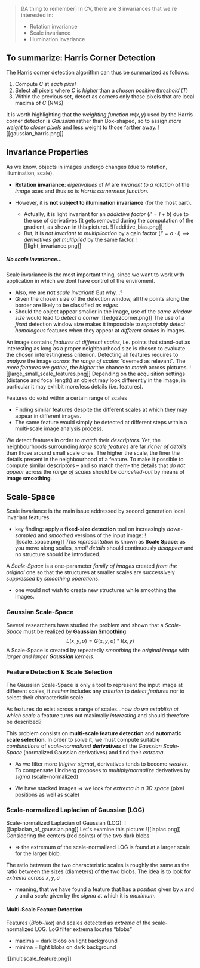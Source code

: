 
>[!A thing to remember]
In CV, there are 3 invariances that we're interested in:
>- Rotation invariance
>- Scale invariance
>- Illumination invariance

## To summarize: Harris Corner Detection
The Harris corner detection algorithm can thus be summarized as follows: 
1. Compute $C$ at _each pixel_ 
2. Select all pixels where $C$ is _higher_ than a _chosen positive threshold_ ($T$) 
3. Within the previous set, detect as corners only those pixels that are local maxima of $C$ (NMS)

It is worth highlighting that the _weighting function_ $w(x,y)$ used by the Harris corner detector is _Gaussian_ rather than Box-shaped, so to assign _more weight_ to _closer pixels_ and less weight to those farther away.
![[gaussian_harris.png]]


## Invariance Properties
As we know, objects in images undergo changes (due to rotation, illumination, scale).
- __Rotation invariance__: _eigenvalues_ of $M$ are _invariant to a rotation_ of the _image_ axes and thus so is _Harris cornerness function_.

- However, it is __not subject to illumination invariance__ (for the most part). 
	- Actually, it is light invariant for an _addictive factor_  ($I’ = I + b$) due to the use of derivatives (it gets removed during the computation of the gradient, as shown in this picture).
	![[additive_bias.png]]
	- But, it is _not invariant_ to _multiplication_ by a gain factor ($I’ = a \cdot I$) ==> _derivatives get multiplied_ by the same factor.
![[light_invariance.png]]

##### No scale invariance...
Scale invariance is the most important thing, since we want to work with application in which we dont have control of the enviroment. 

- Also, we are __not__ _scale invariant_! But why...?
- Given the chosen size of the detection window, all the points along the border are likely to be classified _as edges_ 
- Should the object appear smaller in the image, use of the _same window size_ would lead to _detect a corner_ 
![[edge2corner.png]]
The use of a _fixed_ detection window size makes it impossible to _repeatably detect homologous_ features when they appear at _different scales_ in images.

An image contains _features at different scales_, i.e. points that stand-out as interesting as long as a proper neighbourhood size is chosen to evaluate the chosen interestingness criterion.
Detecting all features requires to _analyze_ the image _across the range of scales_ “deemed as relevant”.
The _more features we gather_, the _higher_ the chance to _match_ across pictures.
![[large_small_scale_features.png]]
Depending on the acquisition settings (distance and focal length) an object may look differently in the image, in particular it may exhibit more/less details (i.e. features).

Features do exist within a certain range of scales 
- Finding similar features despite the different scales at which they may appear in different images. 
- The same feature would simply be detected at different steps within a multi-scale image analysis process.

We detect features in order to _match_ their _descriptors_.
Yet, the neighbourhoods surrounding _large scale features_ are far _richer of details_ than those around small scale ones. The higher the scale, the finer the details present in the neighbourhood of a feature. 
To make it possible to compute similar descriptors – and so match them- the details that _do not appear_ across the _range of scales_ should be _cancelled-out_ by means of __image smoothing__.

## Scale-Space
Scale invariance is the main issue addressed by second generation local invariant features.
- key finding: apply a __fixed-size detection__ tool on increasingly _down-sampled_ and _smoothed_ versions of the input image:
![[scale_space.png]]
_This representation_ is known as __Scale Space__: as you move along scales, _small details_ should continuously _disappear_ and no structure should be introduced.

A _Scale-Space_ is a one-parameter _family of images_ created _from the original_ one so that the structures at smaller scales are successively _suppressed_ by _smoothing operations_.
- one would not wish to create new structures while smoothing the images.

### Gaussian Scale-Space
Several researchers have studied the problem and shown that a _Scale-Space_ must be realized by __Gaussian Smoothing__
$$
L(x, y, \sigma) = G(x,y,\sigma) * I(x,y)
$$
A Scale-Space is created by repeatedly _smoothing_ the _original image_ with _larger and larger __Gaussian__ kernels_.

### Feature Detection & Scale Selection
The Gaussian Scale-Space is only a tool to represent the input image at different scales, it _neither_ includes any _criterion_ to _detect features_ nor to select their characteristic scale.

As features do exist across a range of scales…how _do we establish at which scale_ a feature turns out maximally _interesting_ and should therefore be described? 

This problem consists on __multi-scale feature detection__ and __automatic scale selection__.
In order to solve it, we must compute suitable _combinations_ of _scale-normalized __derivatives___ of the _Gaussian Scale-Space_ (normalized Gaussian derivatives) and find their _extrema_.

- As we filter more (_higher sigma_), derivatives tends to become _weaker_. To compensate Lindberg proposes to _multiply/normalize_ derivatives by _sigma_ (scale-normalized) 

- We have stacked images => we look for _extrema in a 3D space_ (pixel positions as well as scale)

### Scale-normalized Laplacian of Gaussian (LOG)
Scale-normalized Laplacian of Gaussian (LOG):
![[laplacian_of_gaussian.png]]
Let's examine this picture:
![[laplac.png]]
Considering the centers (red points) of the two dark blobs 
- => the extremum of the scale-normalized LOG is found at a larger scale for the larger blob. 

The ratio between the two characteristic scales is roughly the same as the ratio between the sizes (diameters) of the two blobs.
The idea is to look for _extrema_ across $x, y, σ$ 
- meaning, that we have found a feature that has a _position_ given by $x$ and $y$ and a _scale_ given by the _sigma_ at which it is _maximum_.

#### Multi-Scale Feature Detection
Features (_Blob-like_) and scales detected as _extrema_ of the scale-normalized LOG.
LoG filter extrema locates “blobs” 
- maxima = dark blobs on light background 
- minima = light blobs on dark background

![[multiscale_feature.png]]
